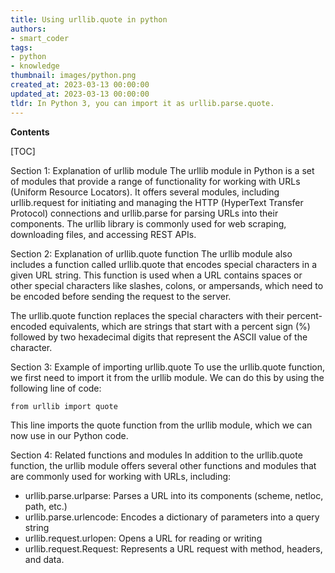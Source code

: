 ```yaml
---
title: Using urllib.quote in python
authors:
- smart_coder
tags:
- python
- knowledge
thumbnail: images/python.png
created_at: 2023-03-13 00:00:00
updated_at: 2023-03-13 00:00:00
tldr: In Python 3, you can import it as urllib.parse.quote.
---
```


**Contents**

[TOC]

Section 1: Explanation of urllib module
The urllib module in Python is a set of modules that provide a range of functionality for working with URLs (Uniform Resource Locators). It offers several modules, including urllib.request for initiating and managing the HTTP (HyperText Transfer Protocol) connections and urllib.parse for parsing URLs into their components. The urllib library is commonly used for web scraping, downloading files, and accessing REST APIs.

Section 2: Explanation of urllib.quote function
The urllib module also includes a function called urllib.quote that encodes special characters in a given URL string. This function is used when a URL contains spaces or other special characters like slashes, colons, or ampersands, which need to be encoded before sending the request to the server. 

The urllib.quote function replaces the special characters with their percent-encoded equivalents, which are strings that start with a percent sign (%) followed by two hexadecimal digits that represent the ASCII value of the character.

Section 3: Example of importing urllib.quote
To use the urllib.quote function, we first need to import it from the urllib module. We can do this by using the following line of code:

```
from urllib import quote
```

This line imports the quote function from the urllib module, which we can now use in our Python code.

Section 4: Related functions and modules
In addition to the urllib.quote function, the urllib module offers several other functions and modules that are commonly used for working with URLs, including:

- urllib.parse.urlparse: Parses a URL into its components (scheme, netloc, path, etc.)
- urllib.parse.urlencode: Encodes a dictionary of parameters into a query string
- urllib.request.urlopen: Opens a URL for reading or writing
- urllib.request.Request: Represents a URL request with method, headers, and data.
